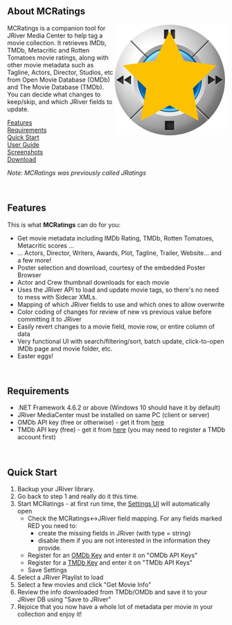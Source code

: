 
About MCRatings
------

<img align="right" src="https://github.com/zybexXL/MCRatings/blob/master/Screenshots/MCRatings.png">

MCRatings is a companion tool for JRiver Media Center to help tag a movie collection. It retrieves IMDb, TMDb, Metacritic and Rotten Tomatoes movie ratings, along with other movie metadata such as Tagline, Actors, Director, Studios, etc from Open Movie Database (OMDb) and The Movie Database (TMDb). You can decide what changes to keep/skip, and which JRiver fields to update.

[Features](#Features)<br>
[Requirements](#Requirements)<br>
[Quick Start](#Quick-Start)<br>
[User Guide](https://github.com/zybexXL/MCRatings/wiki)<br>
[Screenshots](https://github.com/zybexXL/MCRatings/wiki/Screenshots)<br>
[Download](https://github.com/zybexXL/MCRatings/releases/latest)<br>

*Note: MCRatings was previously called JRatings*

<br>

Features
------
This is what **MCRatings** can do for you:

- Get movie metadata including IMDb Rating, TMDb, Rotten Tomatoes, Metacritic scores ...
- ... Actors, Director, Writers, Awards, Plot, Tagline, Trailer, Website... and a few more!
- Poster selection and download, courtesy of the embedded Poster Browser
- Actor and Crew thumbnail downloads for each movie
- Uses the JRiver API to load and update movie tags, so there's no need to mess with Sidecar XMLs.
- Mapping of which JRiver fields to use and which ones to allow overwrite
- Color coding of changes for review of new vs previous value before committing it to JRiver
- Easily revert changes to a movie field, movie row, or entire column of data
- Very functional UI with search/filtering/sort, batch update, click-to-open IMDb page and movie folder, etc.
- Easter eggs!

<br>

Requirements
------
- .NET Framework 4.6.2 or above (Windows 10 should have it by default)
- JRiver MediaCenter must be installed on same PC (client or server)
- OMDb API key (free or otherwise) - get it from [here](http://www.omdbapi.com/apikey.aspx)
- TMDb API key (free) - get it from [here](http://www.themoviedb.org/settings/api) (you may need to register a TMDb account first)

<br>

Quick Start
------
1. Backup your JRiver library.
2. Go back to step 1 and really do it this time.  
3. Start MCRatings - at first run time, the [Settings UI](#Configuration) will automatically open
   * Check the MCRatings<->JRiver field mapping. For any fields marked RED you need to:
     * create the missing fields in JRiver (with type = string)
     * disable them if you are not interested in the information they provide.  
   * Register for an [OMDb Key](http://www.omdbapi.com/apikey.aspx) and enter it on "OMDb API Keys"
   * Register for a [TMDb Key](http://www.themoviedb.org/settings/api) and enter it on "TMDb API Keys"
   * Save Settings
4. Select a JRiver Playlist to load
5. Select a few movies and click "Get Movie Info"
6. Review the info downloaded from TMDb/OMDb and save it to your JRiver DB using "Save to JRiver"
7. Rejoice that you now have a whole lot of metadata per movie in your collection and enjoy it!

